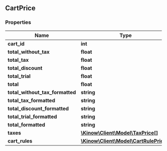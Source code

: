 ## CartPrice

### Properties
Name | Type | Description | Notes
------------ | ------------- | ------------- | -------------
**cart_id** | **int** |  | [optional] 
**total_without_tax** | **float** |  | [optional] 
**total_tax** | **float** |  | [optional] 
**total_discount** | **float** |  | [optional] 
**total_trial** | **float** |  | [optional] 
**total** | **float** |  | [optional] 
**total_without_tax_formatted** | **string** |  | [optional] 
**total_tax_formatted** | **string** |  | [optional] 
**total_discount_formatted** | **string** |  | [optional] 
**total_trial_formatted** | **string** |  | [optional] 
**total_formatted** | **string** |  | [optional] 
**taxes** | [**\Kinow\Client\Model\TaxPrice[]**](#TaxPrice) |  | [optional] 
**cart_rules** | [**\Kinow\Client\Model\CartRulePrice[]**](#CartRulePrice) |  | [optional] 


